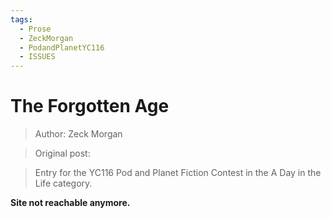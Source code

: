 ```yaml
---
tags:
  - Prose
  - ZeckMorgan
  - PodandPlanetYC116
  - ISSUES
---
```


# The Forgotten Age

> Author: Zeck Morgan

> Original post: 

> Entry for the YC116 Pod and Planet Fiction Contest in the A Day in the Life category.

**Site not reachable anymore.**